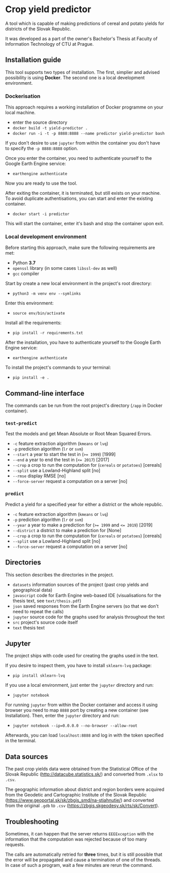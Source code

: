 # Crop yield predictor

A tool which is capable of making predictions of cereal and potato yields for districts of the Slovak Republic.

It was developed as a part of the owner's Bachelor's Thesis at Faculty of Information Technology of CTU at Prague.

## Installation guide

This tool supports two types of installation. The first, simplier and advised possibility is using **Docker**. The second one is a local development environment.

### Dockerisation

This approach requires a working installation of Docker programme on your local machine.

- enter the source directory
- `docker build -t yield-predictor .`
- `docker run -i -t -p 8888:8888 --name predictor yield-predictor bash`

If you don't desire to use `jupyter` from within the container you don't have to specify the `-p 8888:8888` option.

Once you enter the container, you need to authenticate yourself to the Google Earth Engine service:

- `earthengine authenticate`

Now you are ready to use the tool.

After exiting the container, it is terminated, but still exists on your machine. To avoid duplicate authentisations, you can start and enter the existing container.

- `docker start -i predictor`

This will start the container, enter it's bash and stop the container upon exit.

### Local development environment

Before starting this approach, make sure the following requirements are met:

- Python **3.7**
- `openssl` library (in some cases `libssl-dev` as well)
- `gcc` compiler

Start by create a new local environment in the project's root directory:
- `python3 -m venv env --symlinks`

Enter this environment:
- `source env/bin/activate`

Install all the requirements: 
- `pip install -r requirements.txt`

After the installation, you have to authenticate yourself to the Google Earth Engine service:
- `earthengine authenticate`

To install the project's commands to your terminal:
- `pip install -e .`

## Command-line interface

The commands can be run from the root project's directory (`/app` in Docker container).

### `test-predict`

Test the models and get Mean Absolute or Root Mean Squared Errors.

- `-c` feature extraction algorithm (`kmeans` or `lvq`)
- `-p` prediction algorithm (`lr` or `svm`)
- `--start` a year to start the test in (`>= 1999`) [1999]
- `--end` a year to end the test in (`<= 2017`) [2017]
- `--crop` a crop to run the computation for (`cereals` or `potatoes`) [cereals]
- `--split` use a Lowland-Highland split [no]
- `--rmse` display RMSE [no]
- `--force-server` request a computation on a server [no]

### `predict`

Predict a yield for a specified year for either a district or the whole republic.

- `-c` feature extraction algorithm (`kmeans` or `lvq`)
- `-p` prediction algorithm (`lr` or `svm`)
- `--year` a year to make a prediction for (`>= 1999` and `<= 2019`) [2019]
- `--district` a district to make a prediction for [None]
- `--crop` a crop to run the computation for (`cereals` or `potatoes`) [cereals]
- `--split` use a Lowland-Highland split [no]
- `--force-server` request a computation on a server [no]

## Directories

This section describes the directories in the project.

- `datasets` information sources of the project (past crop yields and geographical data)
- `javascript` code for Earth Engine web-based IDE (visualisations for the thesis text, see `text/thesis.pdf`)
- `json` saved responses from the Earth Engine servers (so that we don't need to repeat the calls)
- `jupyter` source code for the graphs used for analysis throughout the text
- `src` project's source code itself
- `text` thesis text

## Jupyter

The project ships with code used for creating the graphs used in the text.

If you desire to inspect them, you have to install `sklearn-lvq` package:
- `pip install sklearn-lvq`

If you use a local environment, just enter the `jupyter` directory and run:
- `jupyter notebook`

For running `jupyter` from within the Docker container and access it using browser you need to map `8888` port by creating a new container (see Installation). Then, enter the `jupyter` directory and run:
- `jupyter notebook --ip=0.0.0.0 --no-browser --allow-root`

Afterwards, you can load `localhost:8888` and log in with the token specified in the terminal.

## Data sources

The past crop yields data were obtained from the Statistical Office of the Slovak Republic (<http://datacube.statistics.sk/>) and converted from `.xlsx` to `.csv`.

The geographic information about district and region borders were acquired from the Geodetic and Cartographic Institute of the Slovak Republic (<https://www.geoportal.sk/sk/zbgis_smd/na-stiahnutie/>) and converted from the original `.gdb` to `.csv` (<https://zbgis.skgeodesy.sk/rts/sk/Convert>).

## Troubleshooting

Sometimes, it can happen that the server returns `EEEException` with the information that the computation was rejected because of too many requests. 

The calls are automatically retried for **three** times, but it is still possible that the error will be propagated and cause a termination of one of the threads. In case of such a program, wait a few minutes are rerun the command.
